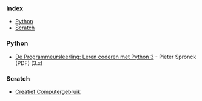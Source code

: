### Index

-   [Python](#python)
-   [Scratch](#scratch)

### Python

-   [De Programmeursleerling: Leren coderen met Python 3](http://www.spronck.net/pythonbook/dutchindex.xhtml) - Pieter Spronck (PDF) (3.x)

### Scratch

-   [Creatief Computergebruik](http://scratched.gse.harvard.edu/resources/creatief-computergebruik)
